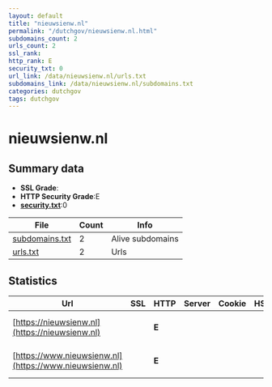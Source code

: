 ```yaml
---
layout: default
title: "nieuwsienw.nl"
permalink: "/dutchgov/nieuwsienw.nl.html"
subdomains_count: 2
urls_count: 2
ssl_rank: 
http_rank: E
security_txt: 0
url_link: /data/nieuwsienw.nl/urls.txt
subdomains_link: /data/nieuwsienw.nl/subdomains.txt
categories: dutchgov
tags: dutchgov
---
```



# nieuwsienw.nl
## Summary data


 - **SSL Grade**:
 - **HTTP Security Grade**:E
 - **[security.txt](https://www.digitaleoverheid.nl/nieuws/standaard-security-txt-nu-verplicht-voor-overheid/)**:0


| File       | Count | Info |
|------------|-------|------|
|[subdomains.txt](/DutchGovScope/data/nieuwsienw.nl/subdomains.txt)|2|Alive subdomains|
|[urls.txt](/DutchGovScope/data/nieuwsienw.nl/urls.txt)|2|Urls|


## Statistics


| Url | SSL | HTTP | Server | Cookie | HSTS | CORS | CTO | CSP | XFO | XXP | RP |FP| Tech |Title |
|--------|-------|-------|------|------|------|------|------|------|------|------|------|------|------|------|
|[https://nieuwsienw.nl](https://nieuwsienw.nl)| | **E**|| | | | | | | | :white_check_mark: | |HSTS Microsoft ASP.NET|Object moved|
|[https://www.nieuwsienw.nl](https://www.nieuwsienw.nl)| | **E**|| | | | | | | | :white_check_mark: | |HSTS Microsoft ASP.NET|Object moved|


